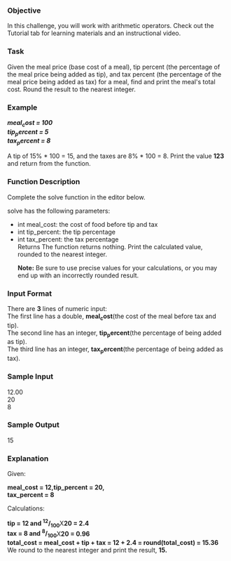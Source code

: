 ### Objective
<p>In this challenge, you will work with arithmetic operators. Check out the Tutorial tab for learning materials and an instructional video.</p>

<h3>Task</h3>
Given the meal price (base cost of a meal), tip percent (the percentage of the meal price being added as tip), and tax percent (the percentage of the meal price being added as tax) for a meal, find and print the meal's total cost. Round the result to the nearest integer.

<h3>Example</h3>
<p>
<b>
<i>
meal<sub>c</sub>ost = 100 <br>
tip<sub>p</sub>ercent = 5 <br>
tax<sub>p</sub>ercent = 8
</i>
</b>
</P>
A tip of 15% * 100 = 15, and the taxes are 8% * 100 = 8. Print the value <b>123</b> and return from the function.

<h3>Function Description</h3>
Complete the solve function in the editor below.

solve has the following parameters:
<ul>
<li>int meal_cost: the cost of food before tip and tax</li>
<li>int tip_percent: the tip percentage</li>
<li>int tax_percent: the tax percentage</li>
Returns The function returns nothing. Print the calculated value, rounded to the nearest integer.

<b>Note:</b> Be sure to use precise values for your calculations, or you may end up with an incorrectly rounded result.
</ul>
<h3>Input Format</h3>
<p>
There are <b>3</b> lines of numeric input:<br>
The first line has a double, <b>meal<sub>c</sub>ost</b>(the cost of the meal before tax and tip).<br>
The second line has an integer, <b>tip<sub>p</sub>ercent</b>(the percentage of  being added as tip).<br>
The third line has an integer, <b>tax<sub>p</sub>ercent</b>(the percentage of  being added as tax).
</p>
<h3>Sample Input</h3>

<p>
12.00<br>
20<br>
8
</p>

<h3>Sample Output</h3>

<p>
15<br>

<h3>Explanation</h3>
Given:
<p><b>meal_cost = 12,tip_percent = 20,<br>
tax_percent = 8
</b></p>
Calculations:
<p><b>
tip = 12 and <sup>12</sup>/<sub>100</sub></b>X<b>20 = 2.4</b><br>
<b>tax = 8 and <sup>8</sup>/<sub>100</sub></b>X<b>20 = 0.96</b><br>
<b>total_cost = meal_cost + tip + tax = 12 + 2.4 = round(total_cost) = 15.36</b><br>
We round  to the nearest integer and print the result, <b>15.</b>